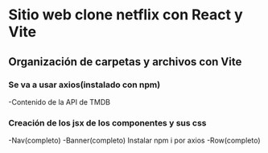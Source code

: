 # Sitio web clone netflix con React y Vite

## Organización de carpetas y archivos con Vite

### Se va a usar axios(instalado con npm)
-Contenido de la API de TMDB

### Creación de los jsx de los componentes y sus css

-Nav(completo)
-Banner(completo) Instalar  npm i    por axios
-Row(completo)

